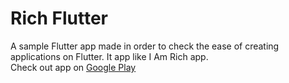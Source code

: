 # Rich Flutter

A sample Flutter app made in order to check the ease of creating applications on Flutter. It app like I Am Rich app.
<br>
Check out app on [Google Play](https://play.google.com/store/apps/details?id=com.lins.rich_flutter)
